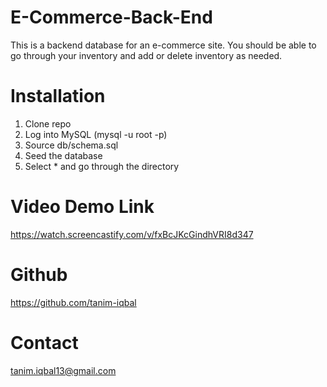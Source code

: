 # E-Commerce-Back-End

This is a backend database for an e-commerce site. You should be able to go through your inventory and add or delete inventory as needed.


# Installation 

1. Clone repo
2. Log into MySQL (mysql -u root -p)
3. Source db/schema.sql
4. Seed the database
5. Select * and go through the directory

# Video Demo Link

https://watch.screencastify.com/v/fxBcJKcGindhVRI8d347

# Github

https://github.com/tanim-iqbal

# Contact

tanim.iqbal13@gmail.com
